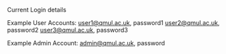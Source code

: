 Current Login details

Example User Accounts:
user1@qmul.ac.uk, password1
user2@qmul.ac.uk, password2
user3@qmul.ac.uk, password3

Example Admin Account:
admin@qmul.ac.uk, password
